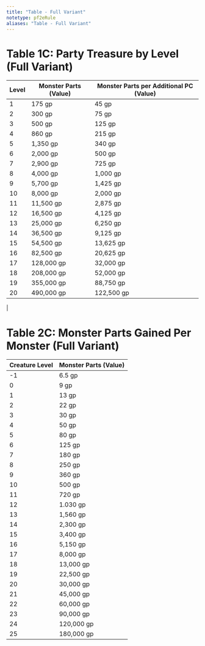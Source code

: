 ```yaml
---
title: "Table - Full Variant"
notetype: pf2eRule
aliases: "Table - Full Variant"
---
```


# Table 1C: Party Treasure by Level (Full Variant)
| Level | Monster Parts (Value) | Monster Parts per Additional PC (Value) |
| ----- | --------------------- | --------------------------------------- |
| 1     | 175 gp                | 45 gp                                   |
| 2     | 300 gp                | 75 gp                                   |
| 3     | 500 gp                | 125 gp                                  |
| 4     | 860 gp                | 215 gp                                  |
| 5     | 1,350 gp              | 340 gp                                  |
| 6     | 2,000 gp              | 500 gp                                  |
| 7     | 2,900 gp              | 725 gp                                  |
| 8     | 4,000 gp              | 1,000 gp                                |
| 9     | 5,700 gp              | 1,425 gp                                |
| 10    | 8,000 gp              | 2,000 gp                                |
| 11    | 11,500 gp             | 2,875 gp                                |
| 12    | 16,500 gp             | 4,125 gp                                |
| 13    | 25,000 gp             | 6,250 gp                                |
| 14    | 36,500 gp             | 9,125 gp                                |
| 15    | 54,500 gp             | 13,625 gp                               |
| 16    | 82,500 gp             | 20,625 gp                               |
| 17    | 128,000 gp            | 32,000 gp                               |
| 18    | 208,000 gp            | 52,000 gp                               |
| 19    | 355,000 gp            | 88,750 gp                               |
| 20    | 490,000 gp            | 122,500 gp                              |
| 


# Table 2C: Monster Parts Gained Per Monster (Full Variant)
| Creature Level | Monster Parts (Value) |
| --- | --- |
| \-1 | 6.5 gp |
| 0 | 9 gp |
| 1 | 13 gp |
| 2 | 22 gp |
| 3 | 30 gp |
| 4 | 50 gp |
| 5 | 80 gp |
| 6 | 125 gp |
| 7 | 180 gp |
| 8 | 250 gp |
| 9 | 360 gp |
| 10 | 500 gp |
| 11 | 720 gp |
| 12 | 1.030 gp |
| 13 | 1,560 gp |
| 14 | 2,300 gp |
| 15 | 3,400 gp |
| 16 | 5,150 gp |
| 17 | 8,000 gp |
| 18 | 13,000 gp |
| 19 | 22,500 gp |
| 20 | 30,000 gp |
| 21 | 45,000 gp |
| 22 | 60,000 gp |
| 23 | 90,000 gp |
| 24 | 120,000 gp |
| 25 | 180,000 gp |